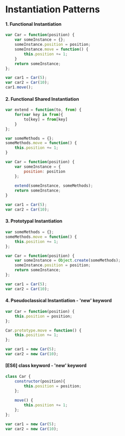 # Instantiation Patterns



#### 1. Functional Instantiation

```javascript
var Car = function(position) {
    var someInstance = {};
    someInstance.position = position;
    someInstance.move = function() {
        this.position += 1;
    }
    return someInstance;
};

var car1 = Car(5);
var car2 = Car(10);
car1.move();
```



#### 2. Functional Shared Instantiation

```javascript
var extend = function(to, from) {
    for(var key in from){
        to[key] = from[key]
    }
};

var someMethods = {};
someMethods.move = function() {
    this.position += 1;
}

var Car = function(position) {
    var someInstance = {
        position: position
    };
    
    extend(someInstance, someMethods);
    return someInstance;
}

var car1 = Car(5);
var car2 = Car(10);
```



#### 3. Prototypal Instantiation

```javascript
var someMethods = {};
someMethods.move = function() {
    this.position += 1;
};

var Car = function(position) {
    var someInstance = Object.create(someMethods);
    someInstance.position = position;
    return someInstance;
};

var car1 = Car(5);
var car2 = Car(10);
```





#### 4. Pseudoclassical Instantiation - 'new' keyword

```javascript
var Car = function(position) {
    this.position = position;
};

Car.prototype.move = function() {
    this.position += 1;
};

var car1 = new Car(5);
var car2 = new Car(10);
```



#### [ES6] class keyword - 'new' keyword

```javascript
class Car {
    constructor(position){
        this.position = position;
    };
    
    move() {
        this.position += 1;
    };
};

var car1 = new Car(5);
var car2 = new Car(10);
```

